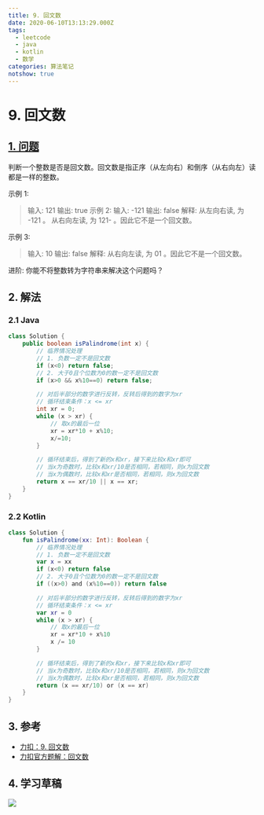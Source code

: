 ```yaml
---
title: 9. 回文数
date: 2020-06-10T13:13:29.000Z
tags:
  - leetcode
  - java
  - kotlin
  - 数学
categories: 算法笔记
notshow: true
---
```


# 9. 回文数

## [1. 问题](https://leetcode-cn.com/problems/palindrome-number/)

判断一个整数是否是回文数。回文数是指正序（从左向右）和倒序（从右向左）读都是一样的整数。

示例 1:

> 输入: 121 输出: true  示例 2: 输入: -121 输出: false 解释: 从左向右读, 为 -121 。 从右向左读, 为 121- 。因此它不是一个回文数。

示例 3:

> 输入: 10 输出: false 解释: 从右向左读, 为 01 。因此它不是一个回文数。

进阶: 你能不将整数转为字符串来解决这个问题吗？

## 2. 解法

### 2.1 Java

```java
class Solution {
    public boolean isPalindrome(int x) {
        // 临界情况处理
        // 1. 负数一定不是回文数
        if (x<0) return false;
        // 2. 大于0且个位数为0的数一定不是回文数
        if (x>0 && x%10==0) return false;

        // 对后半部分的数字进行反转，反转后得到的数字为xr
        // 循环结束条件：x <= xr 
        int xr = 0;
        while (x > xr) {
            // 取x的最后一位
            xr = xr*10 + x%10;
            x/=10;
        }

        // 循环结束后，得到了新的x和xr，接下来比较x和xr即可
        // 当x为奇数时，比较x和xr/10是否相同，若相同，则x为回文数
        // 当x为偶数时，比较x和xr是否相同，若相同，则x为回文数
        return x == xr/10 || x == xr;
    }
}
```

### 2.2 Kotlin

```kotlin
class Solution {
    fun isPalindrome(xx: Int): Boolean {
        // 临界情况处理
        // 1. 负数一定不是回文数
        var x = xx
        if (x<0) return false
        // 2. 大于0且个位数为0的数一定不是回文数
        if ((x>0) and (x%10==0)) return false

        // 对后半部分的数字进行反转，反转后得到的数字为xr
        // 循环结束条件：x <= xr 
        var xr = 0
        while (x > xr) {
            // 取x的最后一位
            xr = xr*10 + x%10
            x /= 10
        }

        // 循环结束后，得到了新的x和xr，接下来比较x和xr即可
        // 当x为奇数时，比较x和xr/10是否相同，若相同，则x为回文数
        // 当x为偶数时，比较x和xr是否相同，若相同，则x为回文数
        return (x == xr/10) or (x == xr)
    }
}
```

## 3. 参考

* [力扣：9. 回文数](https://leetcode-cn.com/problems/palindrome-number/)
* [力扣官方题解：回文数](https://leetcode-cn.com/problems/palindrome-number/solution/hui-wen-shu-by-leetcode-solution/)

## 4. 学习草稿

![](https://777blog.oss-cn-shanghai.aliyuncs.com/blog%20pic/leetcode9.JPG)

